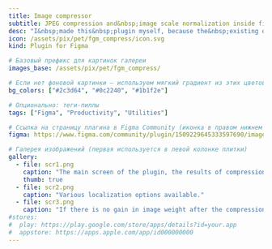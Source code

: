 ```yaml
---
title: Image compressor
subtitle: JPEG compression and&nbsp;image scale normalization inside figma layout
desc: "I&nbsp;made this&nbsp;plugin myself, because the&nbsp;existing ones didn't suit&nbsp;me. The&nbsp;plugin can&nbsp;compress specific or&nbsp;all&nbsp;images of&nbsp;a&nbsp;frame into jpeg with&nbsp;a&nbsp;specified compression level, finds nested images, normalizes their scale (if&nbsp;they were scaled&nbsp;to&nbsp;a&nbsp;smaller visible size and&nbsp;in&nbsp;fact they&nbsp;are&nbsp;larger). Useful for&nbsp;reducing the&nbsp;weight of&nbsp;figma mockups and&nbsp;before exporting to&nbsp;pdf."
icon: /assets/pix/pet/fgm_compress/icon.svg
kind: Plugin for Figma

# Базовый префикс для картинок галереи
images_base: /assets/pix/pet/fgm_compress/

# Если нет фоновой картинки — используем мягкий градиент из этих цветов
bg_colors: ["#2c3d64", "#0c2240", "#1b1f2e"]

# Опционально: теги‑пиллы
tags: ["Figma", "Productivity", "Utilities"]

# Ссылка на страницу плагина в Figma Community (иконка в правом нижнем углу плитки)
figma: https://www.figma.com/community/plugin/1509229645333597690/image-compressor-free

# Галерея изображений (первая используется в левой колонке плитки)
gallery:
  - file: scr1.png
    caption: "The main screen of the plugin, the results of compression are visible - the gain in file size is highlighted."
    thumb: true
  - file: scr2.png
    caption: "Various localization options available."
  - file: scr3.png
    caption: "If there is no gain in image weight after the compression procedure, the process is not applied and a corresponding message is displayed."
#stores:
#  play: https://play.google.com/store/apps/details?id=your.app
#  appstore: https://apps.apple.com/app/id000000000
---
```

